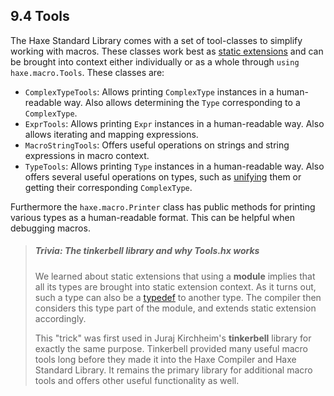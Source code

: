 ## 9.4 Tools

The Haxe Standard Library comes with a set of tool-classes to simplify working with macros. These classes work best as [static extensions](lf-static-extension.md) and can be brought into context either individually or as a whole through `using haxe.macro.Tools`. These classes are:

* `ComplexTypeTools`: Allows printing `ComplexType` instances in a human-readable way. Also allows determining the `Type` corresponding to a `ComplexType`.
* `ExprTools`: Allows printing `Expr` instances in a human-readable way. Also allows iterating and mapping expressions.
* `MacroStringTools`: Offers useful operations on strings and string expressions in macro context.
* `TypeTools`: Allows printing `Type` instances in a human-readable way. Also offers several useful operations on types, such as [unifying](type-system-unification.md) them or getting their corresponding `ComplexType`.

Furthermore the `haxe.macro.Printer` class has public methods for printing various types as a human-readable format. This can be helpful when debugging macros.

> ##### Trivia: The tinkerbell library and why Tools.hx works
>
> We learned about static extensions that using a **module** implies that all its types are brought into static extension context. As it turns out, such a type can also be a [typedef](type-system-typedef.md) to another type. The compiler then considers this type part of the module, and extends static extension accordingly.
> 
> This "trick" was first used in Juraj Kirchheim's **tinkerbell** library for exactly the same purpose. Tinkerbell provided many useful macro tools long before they made it into the Haxe Compiler and Haxe Standard Library. It remains the primary library for additional macro tools and offers other useful functionality as well.

